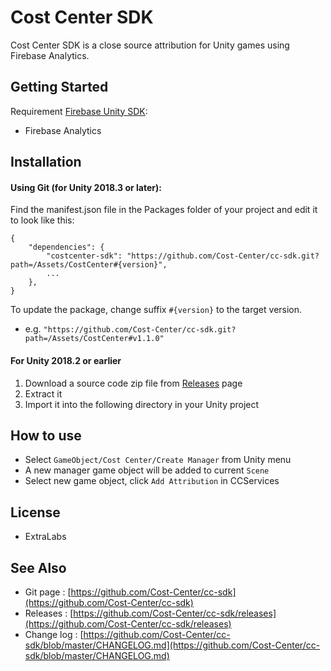# Cost Center SDK
Cost Center SDK is a close source attribution for Unity games using Firebase Analytics.

## Getting Started
Requirement [Firebase Unity SDK](https://firebase.google.com/docs/unity/setup):
-   Firebase Analytics

## Installation

#### Using Git (for Unity 2018.3 or later):
Find the manifest.json file in the Packages folder of your project and edit it to look like this:

    {
        "dependencies": {
            "costcenter-sdk": "https://github.com/Cost-Center/cc-sdk.git?path=/Assets/CostCenter#{version}",
            ...
        },
    }
To update the package, change suffix  `#{version}`  to the target version.
-   e.g.  `"https://github.com/Cost-Center/cc-sdk.git?path=/Assets/CostCenter#v1.1.0"`

#### For Unity 2018.2 or earlier
1.  Download a source code zip file from  [Releases](https://github.com/Cost-Center/cc-sdk/releases)  page
2.  Extract it
3.  Import it into the following directory in your Unity project

## How to use
 - Select `GameObject/Cost Center/Create Manager`  from Unity menu
 - A new manager game object will be added to current `Scene`
 - Select new game object, click `Add Attribution` in CCServices

## License
-   ExtraLabs

## See Also
-   Git page :  [https://github.com/Cost-Center/cc-sdk](https://github.com/Cost-Center/cc-sdk)
-   Releases :  [https://github.com/Cost-Center/cc-sdk/releases](https://github.com/Cost-Center/cc-sdk/releases)
-   Change log :  [https://github.com/Cost-Center/cc-sdk/blob/master/CHANGELOG.md](https://github.com/Cost-Center/cc-sdk/blob/master/CHANGELOG.md)